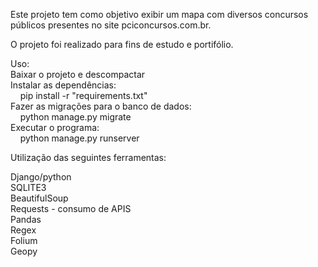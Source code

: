 Este projeto tem como objetivo exibir um mapa com diversos concursos públicos presentes no site pciconcursos.com.br.

O projeto foi realizado para fins de estudo e portifólio.

Uso:\
Baixar o projeto e descompactar\
Instalar as dependências:\
&nbsp;&nbsp;&nbsp;&nbsp;pip install -r "requirements.txt"\
Fazer as migrações para o banco de dados:\
&nbsp;&nbsp;&nbsp;&nbsp;python manage.py migrate\
Executar o programa: \
&nbsp;&nbsp;&nbsp;&nbsp;python manage.py runserver

Utilização das seguintes ferramentas:

Django/python\
SQLITE3\
BeautifulSoup\
Requests - consumo de APIS\
Pandas\
Regex\
Folium\
Geopy